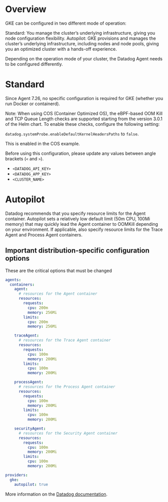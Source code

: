 # Overview

GKE can be configured in two different mode of operation:

Standard: You manage the cluster’s underlying infrastructure, giving you node configuration flexibility.
Autopilot: GKE provisions and manages the cluster’s underlying infrastructure, including nodes and node pools, giving you an optimized cluster with a hands-off experience.

Depending on the operation mode of your cluster, the Datadog Agent needs to be configured differently.

# Standard

Since Agent 7.26, no specific configuration is required for GKE (whether you run Docker or containerd).

Note: When using COS (Container Optimized OS), the eBPF-based OOM Kill and TCP Queue Length checks are supported starting from the version 3.0.1 of the Helm chart. To enable these checks, configure the following setting:

`datadog.systemProbe.enableDefaultKernelHeadersPaths` to `false`.

This is enabled in the COS example.

Before using this configuration, please update any values between angle brackets (`<` and `>`).

- `<DATADOG_API_KEY>`
- `<DATADOG_APP_KEY>`
- `<CLUSTER_NAME>`

# Autopilot

Datadog recommends that you specify resource limits for the Agent container. Autopilot sets a relatively low default limit (50m CPU, 100Mi memory) that may quickly lead the Agent container to OOMKill depending on your environment. If applicable, also specify resource limits for the Trace Agent and Process Agent containers.

## Important distribution-specific configuration options

These are the critical options that must be changed

```yaml
agents:
  containers:
    agent:
      # resources for the Agent container
      resources:
        requests:
          cpu: 200m
          memory: 256Mi
        limits:
          cpu: 200m
          memory: 256Mi

    traceAgent:
      # resources for the Trace Agent container
      resources:
        requests:
          cpu: 100m
          memory: 200Mi
        limits:
          cpu: 100m
          memory: 200Mi

    processAgent:
      # resources for the Process Agent container
      resources:
        requests:
          cpu: 100m
          memory: 200Mi
        limits:
          cpu: 100m
          memory: 200Mi

    securityAgent:
      # resources for the Security Agent container
      resources:
        requests:
          cpu: 100m
          memory: 200Mi
        limits:
          cpu: 100m
          memory: 200Mi

providers:
  gke:
    autopilot: true
```

More information on the [Datadog documentation](https://docs.datadoghq.com/containers/kubernetes/distributions/?tab=helm#GKE).
